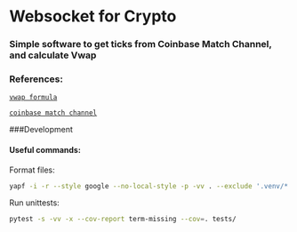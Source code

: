 

# Websocket for Crypto



### Simple software to get ticks from Coinbase Match Channel, and calculate Vwap

### References:
[`vwap formula`](https://ml.pages.voltaware.com/ml-data-access/mlda.html#mlda.retrieve_smart_cables)

[`coinbase match channel`](https://docs.pro.coinbase.com/#the-matches-channel)

###Development
#### Useful commands:

Format files:
```bash
yapf -i -r --style google --no-local-style -p -vv . --exclude '.venv/*' --exclude '.tox/*'
```

Run unittests:
```bash
pytest -s -vv -x --cov-report term-missing --cov=. tests/
```


